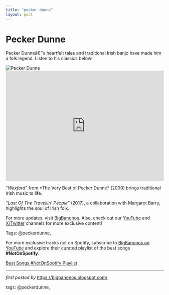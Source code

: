 ```yaml
---
title: "pecker dunne"
layout: post
---
```

<!-- Title of the Post -->
<h1 >Pecker Dunne</h1> <!-- Introductory Text -->
<p >Pecker Dunneâ€™s heartfelt tales and traditional Irish banjo have made him a folk legend. Listen to his classics below!</p> <!-- Featured Image -->
<div > <img src="https://kinglaoghaire.com/wp-content/uploads/2013/10/pecker-dunne-300x300.jpg" alt="Pecker Dunne" />
</div> <!-- Spotify Playlist Embed -->
<div > <iframe src="https://open.spotify.com/embed/playlist/553uMdWkSDei46SPM4Rxux?utm_source=generator" width="100%" height="352" frameBorder="0" allowfullscreen="" allow="autoplay; clipboard-write; encrypted-media; fullscreen; picture-in-picture" loading="lazy"></iframe>
</div> <!-- Song Information -->
<div> <p><em>"Wexford"</em> from *The Very Best of Pecker Dunne* (2000) brings traditional Irish music to life.</p> <p><em>"Last Of The Travellin' People"</em> (2017), a collaboration with Margaret Barry, highlights the soul of Irish folk.</p>
</div> <!-- Footer Links -->
<div > <p>For more updates, visit <a href="https://bigbanonos.blogspot.com/" target="_blank">BigBanonos</a>. Also, check out our <a href="https://www.youtube.com/@BigBanonos" target="_blank">YouTube</a> and <a href="https://x.com/bigbanonos" target="_blank">X/Twitter</a> channels for more exclusive content!</p>
</div> <!-- Tags -->
<p >Tags: @peckerdunne,</p>


<!--Subscribe and Playlist Links-->
<div>
    <p>For more exclusive tracks not on Spotify, subscribe to <a href="https://www.youtube.com/@BigBanonos" target="_blank">BigBanonos on YouTube</a> and explore their curated playlist of the best songs <strong>#NotOnSpotify</strong>.</p>
    <p><a href="https://www.youtube.com/playlist?list=PLtuNtuTatqI0kFahUCbtbfenC_ET5O_tr" target="_blank">Best Songs #NotOnSpotify Playlist<br /></a></p></div>

<hr />

<p><em>first posted by</em> <a href="https://bigbanonos.blogspot.com/" rel="noopener" target="_new">https://bigbanonos.blogspot.com/</a></p>

<p>tags: @peckerdunne,</p>
